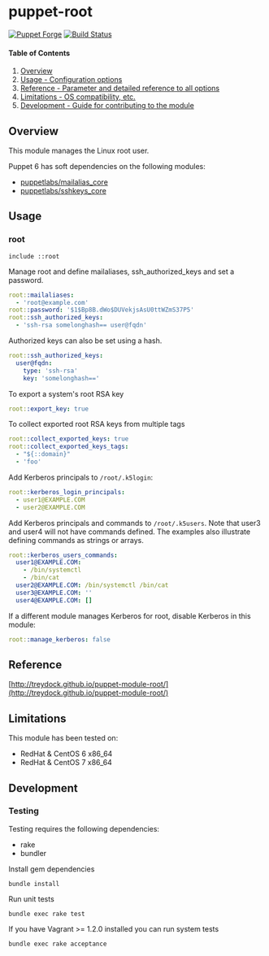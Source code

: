 # puppet-root

[![Puppet Forge](http://img.shields.io/puppetforge/v/treydock/root.svg)](https://forge.puppetlabs.com/treydock/root)
[![Build Status](https://travis-ci.org/treydock/puppet-module-root.svg?branch=master)](https://travis-ci.org/treydock/puppet-module-root)

#### Table of Contents

1. [Overview](#overview)
2. [Usage - Configuration options](#usage)
3. [Reference - Parameter and detailed reference to all options](#reference)
4. [Limitations - OS compatibility, etc.](#limitations)
5. [Development - Guide for contributing to the module](#development)

## Overview

This module manages the Linux root user.

Puppet 6 has soft dependencies on the following modules:

* [puppetlabs/mailalias_core](https://forge.puppet.com/puppetlabs/mailalias_core)
* [puppetlabs/sshkeys_core](https://forge.puppet.com/puppetlabs/sshkeys_core)

## Usage

### root

```puppet
include ::root
```

Manage root and define mailaliases, ssh\_authorized\_keys and set a password.

```yaml
root::mailaliases:
  - 'root@example.com'
root::password: '$1$Bp8B.dWo$DUVekjsAsU0ttWZmS37P5'
root::ssh_authorized_keys:
  - 'ssh-rsa somelonghash== user@fqdn'
```

Authorized keys can also be set using a hash.

```yaml
root::ssh_authorized_keys:
  user@fqdn:
    type: 'ssh-rsa'
    key: 'somelonghash=='
```

To export a system's root RSA key

```yaml
root::export_key: true
```

To collect exported root RSA keys from multiple tags

```yaml
root::collect_exported_keys: true
root::collect_exported_keys_tags:
  - "${::domain}"
  - 'foo'
```

Add Kerberos principals to `/root/.k5login`:

```yaml
root::kerberos_login_principals:
  - user1@EXAMPLE.COM
  - user2@EXAMPLE.COM
```

Add Kerberos principals and commands to `/root/.k5users`. Note that user3 and user4 will not have commands defined.  The examples also illustrate defining commands as strings or arrays.

```yaml
root::kerberos_users_commands:
  user1@EXAMPLE.COM:
    - /bin/systemctl
    - /bin/cat
  user2@EXAMPLE.COM: /bin/systemctl /bin/cat
  user3@EXAMPLE.COM: ''
  user4@EXAMPLE.COM: []
```

If a different module manages Kerberos for root, disable Kerberos in this module:

```yaml
root::manage_kerberos: false
```

## Reference

[http://treydock.github.io/puppet-module-root/](http://treydock.github.io/puppet-module-root/)

## Limitations

This module has been tested on:

* RedHat & CentOS 6 x86_64
* RedHat & CentOS 7 x86_64

## Development

### Testing

Testing requires the following dependencies:

* rake
* bundler

Install gem dependencies

    bundle install

Run unit tests

    bundle exec rake test

If you have Vagrant >= 1.2.0 installed you can run system tests

    bundle exec rake acceptance


